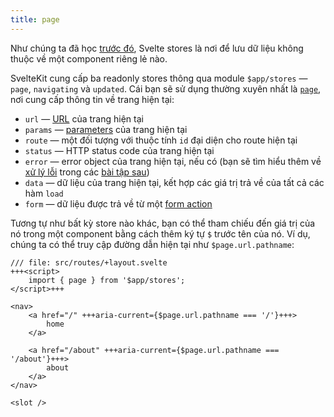 ```yaml
---
title: page
---
```


Như chúng ta đã học [trước đó](writable-stores), Svelte stores là nơi để lưu dữ liệu không thuộc về một component riêng lẻ nào.

SvelteKit cung cấp ba readonly stores thông qua module `$app/stores` — `page`, `navigating` và `updated`. Cái bạn sẽ sử dụng thường xuyên nhất là [`page`](https://kit.svelte.dev/docs/types#public-types-page), nơi cung cấp thông tin về trang hiện tại:

* `url` — [URL](https://developer.mozilla.org/en-US/docs/Web/API/URL) của trang hiện tại
* `params` — [parameters](params) của trang hiện tại
* `route` — một đối tượng với thuộc tính `id` đại diện cho route hiện tại
* `status` — HTTP status code của trang hiện tại
* `error` — error object của trang hiện tại, nếu có (bạn sẽ tìm hiểu thêm về [xử lý lỗi](handleerror) trong các [bài tập sau](error-basics))
* `data` —  dữ liệu của trang hiện tại, kết hợp các giá trị trả về của tất cả các hàm `load`
* `form` — dữ liệu được trả về từ một [form action](the-form-element)

Tương tự như bất kỳ store nào khác, bạn có thể tham chiếu đến giá trị của nó trong một component bằng cách thêm ký tự `$` trước tên của nó. Ví dụ, chúng ta có thể truy cập đường dẫn hiện tại như `$page.url.pathname`:

```svelte
/// file: src/routes/+layout.svelte
+++<script>
	import { page } from '$app/stores';
</script>+++

<nav>
	<a href="/" +++aria-current={$page.url.pathname === '/'}+++>
		home
	</a>

	<a href="/about" +++aria-current={$page.url.pathname === '/about'}+++>
		about
	</a>
</nav>

<slot />
```

